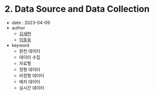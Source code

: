 # 2. Data Source and Data Collection

- date : 2023-04-09
- author
  * [김세현](https://github.com/sehyun-seankim)
  * [이동욱](https://github.com/ehddnr301)
- keyword
  * 원천 데이터
  * 데이터 수집
  * 자료형
  * 정형 데이터
  * 비정형 데이터
  * 배치 데이터
  * 실시간 데이터
